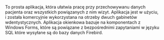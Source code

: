 To prosta aplikacja, która ułatwia pracę przy przechowywanu danych pacjenta oraz wszystkich powiązanych z nim wizyt. 
Aplikacja jest w użyciu, i została komercyjnie wykorzystana na otrzeby dwuch gabinetów wdentystycznych. 
Aplikacja okienkowa bazuje na komponentach z Windows Forms, które są powiązane z bezpośrednimi zapytaniami w języku SQL które wysyłane są do bazy danych Firebird.
